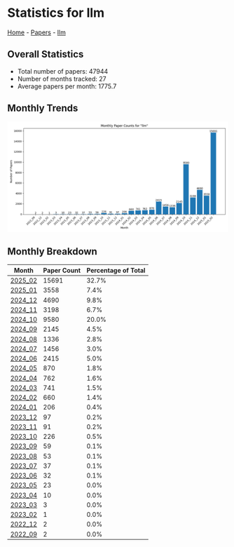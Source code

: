 # Statistics for llm

[Home](https://arxcompass.github.io) - [Papers](https://arxcompass.github.io/papers) - [llm](https://arxcompass.github.io/papers/llm)

## Overall Statistics

- Total number of papers: 47944
- Number of months tracked: 27
- Average papers per month: 1775.7

## Monthly Trends

![Monthly Paper Counts](monthly_stats.png)

## Monthly Breakdown

| Month | Paper Count | Percentage of Total |
| --- | --- | --- |
| [2025_02](./2025_02/papers_1.md) | 15691 | 32.7% |
| [2025_01](./2025_01/papers_1.md) | 3558 | 7.4% |
| [2024_12](./2024_12/papers_1.md) | 4690 | 9.8% |
| [2024_11](./2024_11/papers_1.md) | 3198 | 6.7% |
| [2024_10](./2024_10/papers_1.md) | 9580 | 20.0% |
| [2024_09](./2024_09/papers_1.md) | 2145 | 4.5% |
| [2024_08](./2024_08/papers_1.md) | 1336 | 2.8% |
| [2024_07](./2024_07/papers_1.md) | 1456 | 3.0% |
| [2024_06](./2024_06/papers_1.md) | 2415 | 5.0% |
| [2024_05](./2024_05/papers_1.md) | 870 | 1.8% |
| [2024_04](./2024_04/papers_1.md) | 762 | 1.6% |
| [2024_03](./2024_03/papers_1.md) | 741 | 1.5% |
| [2024_02](./2024_02/papers_1.md) | 660 | 1.4% |
| [2024_01](./2024_01/papers_1.md) | 206 | 0.4% |
| [2023_12](./2023_12/papers_1.md) | 97 | 0.2% |
| [2023_11](./2023_11/papers_1.md) | 91 | 0.2% |
| [2023_10](./2023_10/papers_1.md) | 226 | 0.5% |
| [2023_09](./2023_09/papers_1.md) | 59 | 0.1% |
| [2023_08](./2023_08/papers_1.md) | 53 | 0.1% |
| [2023_07](./2023_07/papers_1.md) | 37 | 0.1% |
| [2023_06](./2023_06/papers_1.md) | 32 | 0.1% |
| [2023_05](./2023_05/papers_1.md) | 23 | 0.0% |
| [2023_04](./2023_04/papers_1.md) | 10 | 0.0% |
| [2023_03](./2023_03/papers_1.md) | 3 | 0.0% |
| [2023_02](./2023_02/papers_1.md) | 1 | 0.0% |
| [2022_12](./2022_12/papers_1.md) | 2 | 0.0% |
| [2022_09](./2022_09/papers_1.md) | 2 | 0.0% |
